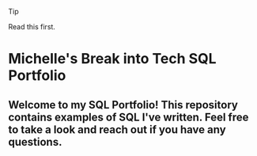 > [!TIP]
> Read this first.


# Michelle's Break into Tech SQL Portfolio

## Welcome to my SQL Portfolio!  This repository contains examples of SQL I've written.  Feel free to take a look and reach out if you have any questions.

